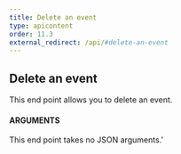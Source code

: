 ```yaml
---
title: Delete an event
type: apicontent
order: 11.3
external_redirect: /api/#delete-an-event
---
```


## Delete an event

This end point allows you to delete an event.

#### ARGUMENTS

This end point takes no JSON arguments.'
